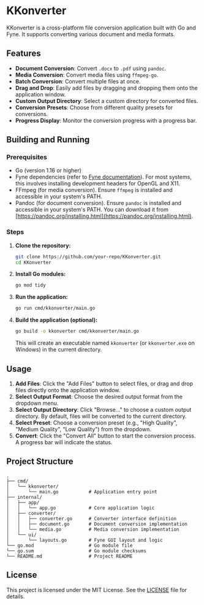 # KKonverter

KKonverter is a cross-platform file conversion application built with Go and Fyne. It supports converting various document and media formats.

## Features

- **Document Conversion**: Convert `.docx` to `.pdf` using `pandoc`.
- **Media Conversion**: Convert media files using `ffmpeg-go`.
- **Batch Conversion**: Convert multiple files at once.
- **Drag and Drop**: Easily add files by dragging and dropping them onto the application window.
- **Custom Output Directory**: Select a custom directory for converted files.
- **Conversion Presets**: Choose from different quality presets for conversions.
- **Progress Display**: Monitor the conversion progress with a progress bar.

## Building and Running

### Prerequisites

- Go (version 1.16 or higher)
- Fyne dependencies (refer to [Fyne documentation](https://developer.fyne.io/started/)). For most systems, this involves installing development headers for OpenGL and X11.
- FFmpeg (for media conversion). Ensure `ffmpeg` is installed and accessible in your system's PATH.
- Pandoc (for document conversion). Ensure `pandoc` is installed and accessible in your system's PATH. You can download it from [https://pandoc.org/installing.html](https://pandoc.org/installing.html).

### Steps

1.  **Clone the repository:**
    ```bash
    git clone https://github.com/your-repo/KKonverter.git
    cd KKonverter
    ```

2.  **Install Go modules:**
    ```bash
    go mod tidy
    ```

3.  **Run the application:**
    ```bash
    go run cmd/kkonverter/main.go
    ```

4.  **Build the application (optional):**
    ```bash
    go build -o kkonverter cmd/kkonverter/main.go
    ```
    This will create an executable named `kkonverter` (or `kkonverter.exe` on Windows) in the current directory.

## Usage

1.  **Add Files**: Click the "Add Files" button to select files, or drag and drop files directly onto the application window.
2.  **Select Output Format**: Choose the desired output format from the dropdown menu.
3.  **Select Output Directory**: Click "Browse..." to choose a custom output directory. By default, files will be converted to the current directory.
4.  **Select Preset**: Choose a conversion preset (e.g., "High Quality", "Medium Quality", "Low Quality") from the dropdown.
5.  **Convert**: Click the "Convert All" button to start the conversion process. A progress bar will indicate the status.

## Project Structure

```
.
├── cmd/
│   └── kkonverter/
│       └── main.go           # Application entry point
├── internal/
│   ├── app/
│   │   └── app.go            # Core application logic
│   ├── converter/
│   │   ├── converter.go      # Converter interface definition
│   │   ├── document.go       # Document conversion implementation
│   │   └── media.go          # Media conversion implementation
│   └── ui/
│       └── layouts.go        # Fyne GUI layout and logic
└── go.mod                    # Go module file
└── go.sum                    # Go module checksums
└── README.md                 # Project README
```

## License

This project is licensed under the MIT License. See the [LICENSE](LICENSE) file for details.